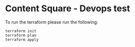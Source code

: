 # Content Square - Devops test

To run the terraform please run the following:
```
terraform init
terraform plan
terraform apply
```